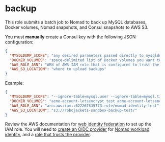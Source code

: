 # backup

This role submits a batch job to Nomad to back up MySQL databases, Docker volumes, Nomad snapshots, and Consul snapshots to AWS S3.

You must **manually** create a Consul key with the following JSON configuration:

```json
{
  "MYSQLDUMP_SCOPE": "any desired parameters passed directly to mysqldump",
  "DOCKER_VOLUMES": "space-delimited list of Docker volumes you want to back up",
  "AWS_ROLE_ARN": "ARN of AWS IAM role that is configured to trust the Nomad OIDC issuer",
  "AWS_S3_LOCATION": "where to upload backups"
}
```

Example:

```json
{
  "MYSQLDUMP_SCOPE": "--ignore-table=mysql.user --ignore-table=mysql.time_zone --databases mysql",
  "DOCKER_VOLUMES": "acme-account-letsencrypt_test acme-account-letsencrypt",
  "AWS_ROLE_ARN": "arn:aws:iam::622267835773:role/nomad-identity-test",
  "AWS_S3_LOCATION": "s3://robojackets-sandbox-backup-test/"
}
```

Review the AWS documentation for [web identity federation](https://docs.aws.amazon.com/IAM/latest/UserGuide/id_roles_providers_oidc.html) to set up the IAM role. You will need to [create an OIDC provider](https://docs.aws.amazon.com/IAM/latest/UserGuide/id_roles_providers_create_oidc.html) for [Nomad workload identity](https://developer.hashicorp.com/nomad/docs/concepts/workload-identity), and a [role that trusts the provider](https://docs.aws.amazon.com/IAM/latest/UserGuide/id_roles_create_for-idp_oidc.html).
